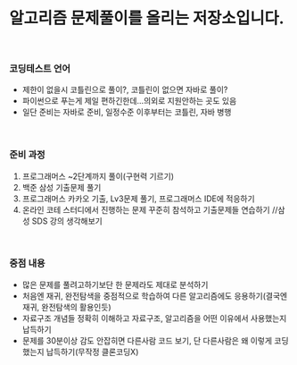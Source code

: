 # 알고리즘 문제풀이를 올리는 저장소입니다.
<br>

### 코딩테스트 언어
 - 제한이 없을시 코틀린으로 풀이?, 코틀린이 없으면 자바로 풀이?
 - 파이썬으로 푸는게 제일 편하긴한데...의외로 지원안하는 곳도 있음
 - 일단 준비는 자바로 준비, 일정수준 이후부터는 코틀린, 자바 병행
 
<br>

### 준비 과정
1. 프로그래머스 ~2단계까지 풀이(구현력 기르기)
2. 백준 삼성 기출문제 풀기
3. 프로그래머스 카카오 기출, Lv3문제 풀기, 프로그래머스 IDE에 적응하기
4. 온라인 코테 스터디에서 진행하는 문제 꾸준히 참석하고 기출문제들 연습하기
//삼성 SDS 강의 생각해보기

<br>

### 중점 내용
- 많은 문제를 풀려고하기보단 한 문제라도 제대로 분석하기
- 처음엔 재귀, 완전탐색을 중점적으로 학습하여 다른 알고리즘에도 응용하기(결국엔 재귀, 완전탐색의 활용인듯)
- 자료구조 개념들 정확히 이해하고 자료구조, 알고리즘을 어떤 이유에서 사용했는지 납득하기
- 문제를 30분이상 감도 안잡히면 다른사람 코드 보기, 단 다른사람은 왜 이렇게 코딩했는지 납득하기(무작정 클론코딩X)


<br>
<br>
    
    
    



